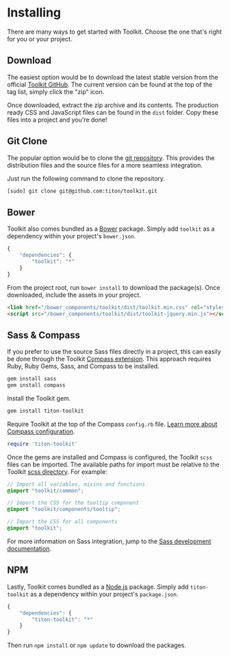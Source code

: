 # Installing #

There are many ways to get started with Toolkit. Choose the one that's right for you or your project.

## Download ##

The easiest option would be to download the latest stable version from the official
[Toolkit GitHub](https://github.com/titon/toolkit/releases).
The current version can be found at the top of the tag list, simply click the "zip" icon.

Once downloaded, extract the zip archive and its contents.
The production ready CSS and JavaScript files can be found in the `dist` folder.
Copy these files into a project and you're done!

## Git Clone ##

The popular option would be to clone the [git repository](https://github.com/titon/toolkit).
This provides the distribution files and the source files for a more seamless integration.

Just run the following command to clone the repository.

```bash
[sudo] git clone git@github.com:titon/toolkit.git
```

## Bower ##

Toolkit also comes bundled as a [Bower](http://bower.io/) package.
Simply add `toolkit` as a dependency within your project's `bower.json`.

```javascript
{
    "dependencies": {
        "toolkit": "*"
    }
}
```

From the project root, run `bower install` to download the package(s).
Once downloaded, include the assets in your project.

```html
<link href="/bower_components/toolkit/dist/toolkit.min.css" rel="stylesheet">
<script src="/bower_components/toolkit/dist/toolkit-jquery.min.js"></script>
```

## Sass & Compass ##

If you prefer to use the source Sass files directly in a project,
this can easily be done through the Toolkit [Compass extension](http://compass-style.org/help/tutorials/extensions/).
This approach requires Ruby, Ruby Gems, Sass, and Compass to be installed.

```bash
gem install sass
gem install compass
```

Install the Toolkit gem.

```bash
gem install titon-toolkit
```

Require Toolkit at the top of the Compass `config.rb` file.
[Learn more about Compass configuration](http://compass-style.org/help/tutorials/configuration-reference/).

```ruby
require 'titon-toolkit'
```

Once the gems are installed and Compass is configured, the Toolkit `scss` files can be imported.
The available paths for import must be relative to the Toolkit [scss directory](https://github.com/titon/toolkit/tree/master/scss).
For example:

```scss
// Import all variables, mixins and functions
@import "toolkit/common";

// Import the CSS for the tooltip component
@import "toolkit/components/tooltip";

// Import the CSS for all components
@import "toolkit";
```

For more information on Sass integration, jump to the [Sass development documentation](../development/sass.md).

## NPM ##

Lastly, Toolkit comes bundled as a [Node.js](https://npmjs.org/) package.
Simply add `titon-toolkit` as a dependency within your project's `package.json`.

```javascript
{
    "dependencies": {
        "titon-toolkit": "*"
    }
}
```

Then run `npm install` or `npm update` to download the packages.